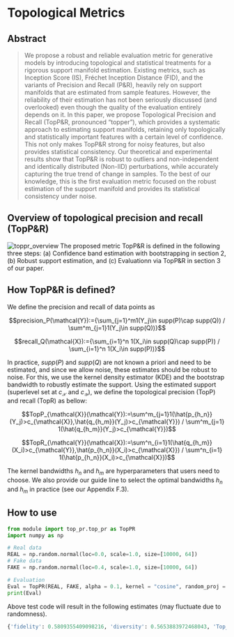 # Topological Metrics

## Abstract
> We propose a robust and reliable evaluation metric for generative models by
introducing topological and statistical treatments for a rigorous support manifold
estimation. Existing metrics, such as Inception Score (IS), Fréchet Inception
Distance (FID), and the variants of Precision and Recall (P&R), heavily
rely on support manifolds that are estimated from sample features. However, the
reliability of their estimation has not been seriously discussed (and overlooked)
even though the quality of the evaluation entirely depends on it. In this paper, we
propose Topological Precision and Recall (TopP&R, pronounced “topper”), which
provides a systematic approach to estimating support manifolds, retaining only
topologically and statistically important features with a certain level of confidence.
This not only makes TopP&R strong for noisy features, but also provides statistical
consistency. Our theoretical and experimental results show that TopP&R is robust
to outliers and non-independent and identically distributed (Non-IID) perturbations,
while accurately capturing the true trend of change in samples. To the best of our
knowledge, this is the first evaluation metric focused on the robust estimation of
the support manifold and provides its statistical consistency under noise.

## Overview of topological precision and recall (TopP&R)
![toppr_overview](https://user-images.githubusercontent.com/102020840/203247514-3f64b9e6-bf74-434e-8c40-c6dfdfec7e59.png)
The proposed metric TopP&R is defined in the following three steps: (a) Confidence band estimation with bootstrapping in section 2,
(b) Robust support estimation, and (c) Evaluationn via TopP&R in section 3 of our paper.

## How TopP&R is defined?
We define the precision and recall of data points as

$$precision_P(\mathcal{Y}):={\sum_{j=1}^m1(Y_j\in supp(P)\cap supp(Q)) / \sum^m_{j=1}1(Y_j\in supp(Q))}$$

$$recall_Q(\mathcal{X}):={\sum_{i=1}^n 1(X_i\in supp(Q)\cap supp(P)) / \sum_{i=1}^n 1(X_i\in supp(P))}$$

In practice, $supp(P)$ and $supp(Q)$ are not known a priori and need to be estimated, and since we allow noise,
these estimates should be robust to noise. For this, we use the kernel density estimator (KDE) and 
the bootstrap bandwidth to robustly estimate the support. 
Using the estimated support (superlevel set at $c_{\mathcal{X}}$ and $c_{\mathcal{Y}}$), we define
the topological precision (TopP) and recall (TopR) as bellow:

$$TopP_{\mathcal{X}}(\mathcal{Y}):=\sum^m_{j=1}1(\hat{p_{h_n}}(Y_j)>c_{\mathcal{X}},\hat{q_{h_m}}(Y_j)>c_{\mathcal{Y}}) / 
\sum^m_{j=1} 1(\hat{q_{h_m}}(Y_j)>c_{\mathcal{Y}})$$

$$TopR_{\mathcal{Y}}(\mathcal{X}):=\sum^n_{i=1}1(\hat{q_{h_m}}(X_i)>c_{\mathcal{Y}},\hat{p_{h_n}}(X_i)>c_{\mathcal{X}}) / 
\sum^n_{i=1} 1(\hat{p_{h_n}}(X_i)>c_{\mathcal{X}})$$

The kernel bandwidths $h_n$ and $h_m$ are hyperparameters that users need to choose. We also provide our guide line to select 
the optimal bandwidths $h_n$ and $h_m$ in practice (see our Appendix F.3).

## How to use
```python
from module import top_pr.top_pr as TopPR
import numpy as np

# Real data
REAL = np.random.normal(loc=0.0, scale=1.0, size=[10000, 64])
# Fake data
FAKE = np.random.normal(loc=0.4, scale=1.0, size=[10000, 64])

# Evaluation
Eval = TopPR(REAL, FAKE, alpha = 0.1, kernel = "cosine", random_proj = True, f1_score = True)
print(Eval)
```
Above test code will result in the following estimates (may fluctuate due to randomness).
```python
{'fidelity': 0.5809355409098216, 'diversity': 0.5653883972468043, 'Top_F1': 0.5730565391609778}
```
